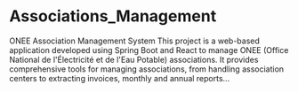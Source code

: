 # Associations_Management
 ONEE Association Management System
This project is a web-based application developed using Spring Boot and React to manage ONEE (Office National de l'Électricité et de l'Eau Potable) associations. It provides comprehensive tools for managing associations, from handling association centers to extracting invoices, monthly and annual reports...
